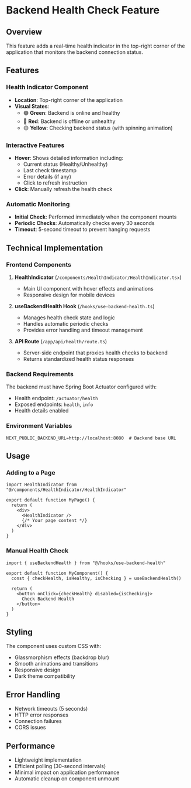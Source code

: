 # Backend Health Check Feature

## Overview
This feature adds a real-time health indicator in the top-right corner of the application that monitors the backend connection status.

## Features

### Health Indicator Component
- **Location**: Top-right corner of the application
- **Visual States**:
  - 🟢 **Green**: Backend is online and healthy
  - 🔴 **Red**: Backend is offline or unhealthy
  - 🟡 **Yellow**: Checking backend status (with spinning animation)

### Interactive Features
- **Hover**: Shows detailed information including:
  - Current status (Healthy/Unhealthy)
  - Last check timestamp
  - Error details (if any)
  - Click to refresh instruction
- **Click**: Manually refresh the health check

### Automatic Monitoring
- **Initial Check**: Performed immediately when the component mounts
- **Periodic Checks**: Automatically checks every 30 seconds
- **Timeout**: 5-second timeout to prevent hanging requests

## Technical Implementation

### Frontend Components
1. **HealthIndicator** (`/components/HealthIndicator/HealthIndicator.tsx`)
   - Main UI component with hover effects and animations
   - Responsive design for mobile devices

2. **useBackendHealth Hook** (`/hooks/use-backend-health.ts`)
   - Manages health check state and logic
   - Handles automatic periodic checks
   - Provides error handling and timeout management

3. **API Route** (`/app/api/health/route.ts`)
   - Server-side endpoint that proxies health checks to backend
   - Returns standardized health status responses

### Backend Requirements
The backend must have Spring Boot Actuator configured with:
- Health endpoint: `/actuator/health`
- Exposed endpoints: `health`, `info`
- Health details enabled

### Environment Variables
```env
NEXT_PUBLIC_BACKEND_URL=http://localhost:8080  # Backend base URL
```

## Usage

### Adding to a Page
```tsx
import HealthIndicator from "@/components/HealthIndicator/HealthIndicator"

export default function MyPage() {
  return (
    <div>
      <HealthIndicator />
      {/* Your page content */}
    </div>
  )
}
```

### Manual Health Check
```tsx
import { useBackendHealth } from "@/hooks/use-backend-health"

export default function MyComponent() {
  const { checkHealth, isHealthy, isChecking } = useBackendHealth()
  
  return (
    <button onClick={checkHealth} disabled={isChecking}>
      Check Backend Health
    </button>
  )
}
```

## Styling
The component uses custom CSS with:
- Glassmorphism effects (backdrop blur)
- Smooth animations and transitions
- Responsive design
- Dark theme compatibility

## Error Handling
- Network timeouts (5 seconds)
- HTTP error responses
- Connection failures
- CORS issues

## Performance
- Lightweight implementation
- Efficient polling (30-second intervals)
- Minimal impact on application performance
- Automatic cleanup on component unmount 